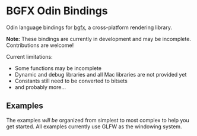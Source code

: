 # BGFX Odin Bindings

Odin language bindings for [bgfx](https://github.com/bkaradzic/bgfx), a cross-platform rendering library.

**Note:** These bindings are currently in development and may be incomplete. Contributions are welcome!

Current limitations:
- Some functions may be incomplete
- Dynamic and debug libraries and all Mac libraries are not provided yet
- Constants still need to be converted to bitsets
- and probably more...

## Examples

The examples *will be* organized from simplest to most complex to help you get started. All examples currently use GLFW as the windowing system.

